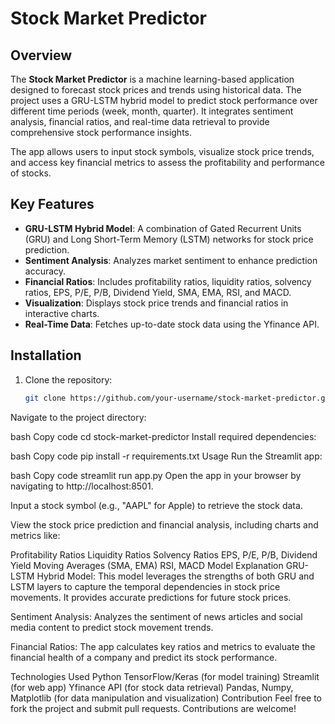 # Stock Market Predictor

## Overview
The **Stock Market Predictor** is a machine learning-based application designed to forecast stock prices and trends using historical data. The project uses a GRU-LSTM hybrid model to predict stock performance over different time periods (week, month, quarter). It integrates sentiment analysis, financial ratios, and real-time data retrieval to provide comprehensive stock performance insights.

The app allows users to input stock symbols, visualize stock price trends, and access key financial metrics to assess the profitability and performance of stocks.

## Key Features
- **GRU-LSTM Hybrid Model**: A combination of Gated Recurrent Units (GRU) and Long Short-Term Memory (LSTM) networks for stock price prediction.
- **Sentiment Analysis**: Analyzes market sentiment to enhance prediction accuracy.
- **Financial Ratios**: Includes profitability ratios, liquidity ratios, solvency ratios, EPS, P/E, P/B, Dividend Yield, SMA, EMA, RSI, and MACD.
- **Visualization**: Displays stock price trends and financial ratios in interactive charts.
- **Real-Time Data**: Fetches up-to-date stock data using the Yfinance API.

## Installation

1. Clone the repository:
   ```bash
   git clone https://github.com/your-username/stock-market-predictor.git
Navigate to the project directory:

bash
Copy code
cd stock-market-predictor
Install required dependencies:

bash
Copy code
pip install -r requirements.txt
Usage
Run the Streamlit app:

bash
Copy code
streamlit run app.py
Open the app in your browser by navigating to http://localhost:8501.

Input a stock symbol (e.g., "AAPL" for Apple) to retrieve the stock data.

View the stock price prediction and financial analysis, including charts and metrics like:

Profitability Ratios
Liquidity Ratios
Solvency Ratios
EPS, P/E, P/B, Dividend Yield
Moving Averages (SMA, EMA)
RSI, MACD
Model Explanation
GRU-LSTM Hybrid Model: This model leverages the strengths of both GRU and LSTM layers to capture the temporal dependencies in stock price movements. It provides accurate predictions for future stock prices.

Sentiment Analysis: Analyzes the sentiment of news articles and social media content to predict stock movement trends.

Financial Ratios: The app calculates key ratios and metrics to evaluate the financial health of a company and predict its stock performance.

Technologies Used
Python
TensorFlow/Keras (for model training)
Streamlit (for web app)
Yfinance API (for stock data retrieval)
Pandas, Numpy, Matplotlib (for data manipulation and visualization)
Contribution
Feel free to fork the project and submit pull requests. Contributions are welcome!
